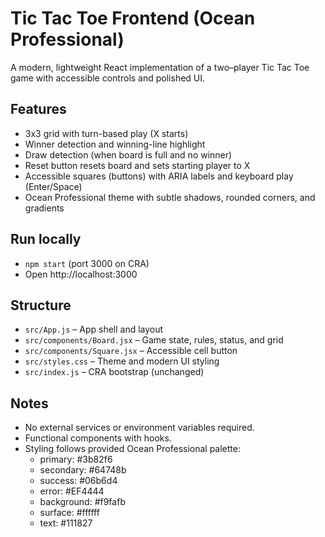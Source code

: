 # Tic Tac Toe Frontend (Ocean Professional)

A modern, lightweight React implementation of a two–player Tic Tac Toe game with accessible controls and polished UI.

## Features
- 3x3 grid with turn-based play (X starts)
- Winner detection and winning-line highlight
- Draw detection (when board is full and no winner)
- Reset button resets board and sets starting player to X
- Accessible squares (buttons) with ARIA labels and keyboard play (Enter/Space)
- Ocean Professional theme with subtle shadows, rounded corners, and gradients

## Run locally
- `npm start` (port 3000 on CRA)
- Open http://localhost:3000

## Structure
- `src/App.js` – App shell and layout
- `src/components/Board.jsx` – Game state, rules, status, and grid
- `src/components/Square.jsx` – Accessible cell button
- `src/styles.css` – Theme and modern UI styling
- `src/index.js` – CRA bootstrap (unchanged)

## Notes
- No external services or environment variables required.
- Functional components with hooks.
- Styling follows provided Ocean Professional palette:
  - primary: #3b82f6
  - secondary: #64748b
  - success: #06b6d4
  - error: #EF4444
  - background: #f9fafb
  - surface: #ffffff
  - text: #111827
